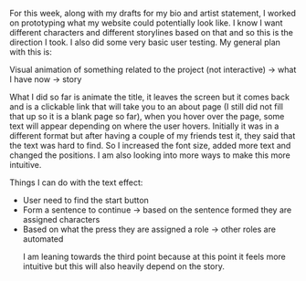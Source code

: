 For this week, along with my drafts for my bio and artist statement, I worked on prototyping what my website could potentially look like. I know I want different characters and different storylines based on that and so this is the direction I took. I also did some very basic user testing. 
My general plan with this is: </br>

Visual animation of something related to the project (not interactive) → what I have now → story </br>

What I did so far is animate the title, it leaves the screen but it comes back and is a clickable link that will take you to an about page (I still did not fill that up so it is a blank page so far), when you hover over the page, some text will appear depending on where the user hovers. Initially it was in a different format but after having a couple of my friends test it, they said that the text was hard to find. So I increased the font size, added more text and changed the positions. I am also looking into more ways to make this more intuitive. 

Things I can do with the text effect: 
<ul>
  <li>User need to find the start button</li> 
  <li>Form a sentence to continue → based on the sentence formed they are assigned characters </li>
  <li>Based on what the press they are assigned a role → other roles are automated </li>

I am leaning towards the third point because at this point it feels more intuitive but this will also heavily depend on the story. 
